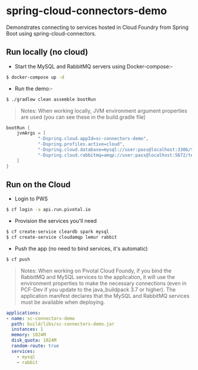 # spring-cloud-connectors-demo

Demonstrates connecting to services hosted in Cloud Foundry from Spring Boot using spring-cloud-connectors. 

## Run locally (no cloud)

* Start the MySQL and RabbitMQ servers using Docker-compose:-

````bash
$ docker-compose up -d
````

* Run the demo:-

````bash
$ ./gradlew clean assemble bootRun
````

> Notes: When working locally, JVM environment argument properties are used (you can see these in the build.gradle file)

````groovy
bootRun {
	jvmArgs = [
            "-Dspring.cloud.appId=sc-connectors-demo",
            "-Dspring.profiles.active=cloud",
            "-Dspring.cloud.database=mysql://user:pass@localhost:3306/test_db",
            "-Dspring.cloud.rabbitmq=amqp://user:pass@localhost:5672/test_vhost",
    ]
}
````

## Run on the Cloud

* Login to PWS

````bash
$ cf login -a api.run.pivotal.io
````

* Provision the services you'll need

````bash
$ cf create-service cleardb spark mysql
$ cf create-service cloudamqp lemur rabbit
````

* Push the app (no need to bind services, it's automatic)

````bash
$ cf push
````

> Notes: When working on Pivotal Cloud Foundy, if you bind the RabbitMQ and MySQL services to the application, it will use the environment properties to make the necessary connections (even in PCF-Dev if you update to the java_buildpack 3.7 or higher). The application manifest declares that the MySQL and RabbitMQ services must be available when deploying.

````yml
applications:
- name: sc-connectors-demo
  path: build/libs/sc-connectors-demo.jar
  instances: 1
  memory: 1024M
  disk_quota: 1024M
  random-route: true
  services:
    - mysql
    - rabbit
````
